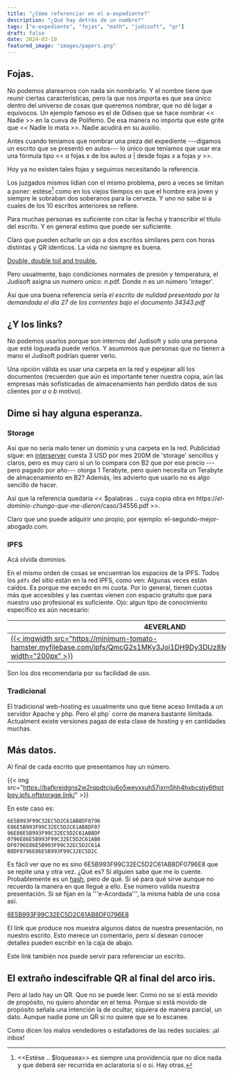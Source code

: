 ```yaml
---
title: "¿Cómo referenciar en el e-expediente?"
description: "¿Qué hay detrás de un nombre?"
tags: ["e-expediente", "fojas", "math", "judisoft", "qr"]
draft: false
date: 2024-03-10
featured_image: "images/papers.png"
---
```


## Fojas.

No podemos atarearnos con nada sin nombrarlo. Y el nombre tiene que reunir ciertas características, pero la que nos importa es que sea único dentro del universo de cosas que queremos nombrar, que no dé lugar a equívocos. Un ejemplo famoso es el de Odiseo que se hace nombrar << Nadie >> en la cueva de Polifemo. De esa manera no importa que este grite que << Nadie lo mata >>. Nadie acudirá en su auxilio.

Antes cuando teníamos que nombrar una pieza del expediente ---digamos un escrito que se presentó en autos--- lo único que teníamos que usar era una fórmula tipo << _a_ fojas _x_ de los autos _a_ | desde fojas _x_ a fojas _y_ >>.

Hoy ya no existen tales fojas y seguimos necesitando la referencia. 

Los juzgados mismos lidian con el mismo problema, pero a veces se limitan a poner: estése[^1] como en los viejos tiempos en que el hombre era joven y siempre le sobraban dos soberanos para la cerveza. Y uno no sabe si a cuales de los 10 escritos anteriores se refiere.

[^1]: <<Estése .. $loquesea>> es siempre una providencia que no dice nada y que deberá ser recurrida en aclaratoria sí o sí. Hay otras.

Para muchas personas es suficiente con citar la fecha y transcribir el título del escrito. Y en general estimo que puede ser suficiente.

Claro que pueden echarle un ojo a dos escritos similares pero con horas distintas y QR identicos. La vida no siempre es buena.

[Double, double toil and trouble.](http://304.villalba.is.eu.org/double-trouble/hashes.html)

Pero usualmente, bajo condiciones normales de presión y temperatura, el Judisoft asigna un numero unico: _n_.pdf. Donde _n_ es un número 'integer'.

Así que una buena referencia sería _el escrito de nulidad presentado por la demandada el día 27 de los corrientes bajo el documento 34343.pdf_

## ¿Y los links?

No podemos usarlos porque son internos del Judisoft y solo una persona que esté logueada puede verlos. Y asumimos que personas que no tienen a mano el Judisoft podrían querer verlo.

Una opción válida es usar una carpeta en la red y espejear allí los documentos (recuerden que aún es importante tener nuestra copia, aún las empresas más sofisticadas de almacenamiento han perdido datos de sus clientes por _a_ o _b_ motivo).

## Dime si hay alguna esperanza.

### Storage

Así que no sería malo tener un dominio y una carpeta en la red. Publicidad sigue: en [interserver](https://www.interserver.net/vps/?id=910602) cuesta 3 USD por mes 200M de 'storage' sencillos y claros, pero es muy caro si un lo compara con B2 que por ese precio ---pero pagado por año--- otorga 1 Terabyte, pero quien necesita un Terabyte de almacenamiento en B2? Además, les advierto que usarlo no es algo sencillo de hacer.

Así que la referencia quedaría << $palabras .. cuya copia obra en https://_el-dominio-chungo-que-me-dieron_/caso/34556.pdf >>.

Claro que uno puede adquirir uno propio, por ejemplo: el-segundo-mejor-abogado.com.

### IPFS

Acá olvida dominios.

En el mismo orden de cosas se encuentran los espacios de la IPFS. Todos los `pdfs` del sitio están en la red IPFS, como ven: Algunas veces están caídos. Es porque me excedo en mi cuota. Por lo general, tienen cuotas más que accesibles y las cuentas vienen con espacio gratuito que para nuestro uso profesional es suficiente. Ojo: algun tipo de conocimiento específico es aún necesario:

| 4EVERLAND | FILEBASE |
| ---- | ---- |
| [{{< imgwidth src="https://minimum-tomato-hamster.myfilebase.com/ipfs/QmcG2s1MKy3Joi1DH9Dy3DUz8MPdR4oeQsPMXnYurYupJb/" width="200px" >}}](https://dashboard.4everland.org?invite=ZYIDXZL0)| [{{< imgwidth src="https://console.filebase.com/assets/logo-white-no-background-d9d98f812cad5c5ea23cf7da98a35a12ef0b6ccc7f3e8ad91233aa0e23ddc7d3.svg/" width="200px" >}}](https://console.filebase.com/signup?ref=d3981dab17bd) |

Son los dos recomendaria por su facilidad de uso.

### Tradicional

El tradicional web-hosting es usualmente uno que tiene aceso limitada a un servidor Apache y php. Pero el php` corre de manera bastante ilimitada. Actualment existe versiones pagas de esta clase de hosting y en cantidades muchas.

## Más datos.

Al final de cada escrito que presentamos hay un número. 

{{< img src="https://bafkreidgns2w2rqpdtciju6o5weyxxuh57ixrn5hh4hxbcstjy6thptbqy.ipfs.nftstorage.link/" >}}

En este caso es:

```
6E5B993F99C32EC5D2C61AB8DF0796
E86E5B993F99C32EC5D2C61AB8DF07
96E86E5B993F99C32EC5D2C61AB8DF
0796E86E5B993F99C32EC5D2C61AB8
DF0796E86E5B993F99C32EC5D2C61A
B8DF0796E86E5B993F99C32EC5D2C
```

Es fácil ver que no es sino 6E5B993F99C32EC5D2C61AB8DF0796E8 que se repite una y otra vez. ¿Qué es? Si alguien sabe que me lo cuente. Probablemente es un [hash](https://cau.sci.uma.es/faq/index.php?action=artikel&cat=60&id=181&artlang=es), pero de qué. Sí sé para qué sirve aunque no recuerdo la manera en que llegué a ello. Ese número valida nuestra presentación. Si se fijan en la '''e-Acordada''', la misma habla de una cosa así.

[6E5B993F99C32EC5D2C61AB8DF0796E8](https://www.csj.gov.py/appseguridad/sello/home/validador/?code=6E5B993F99C32EC5D2C61AB8DF0796E8)

El link que produce nos muestra algunos datos de nuestra presentación, no nuestro escrito. Esto merece un comentario, pero si desean conocer detalles pueden escribir en la caja de abajo.

Este link también nos puede servir para referenciar un escrito. 

## El extraño indescifrable QR al final del arco iris.

Pero al lado hay un QR. Que no se puede leer. Como no se si está movido de propósito, no quiero ahondar en el tema. Porque si está movido de propósito señala una intención la de ocultar, siquiera de manera parcial, un dato. Aunque nadie pone un QR si no quiere que se lo escanee.

Como dicen los malos vendedores o estafadores de las redes sociales: ¡al inbox!


